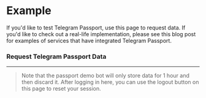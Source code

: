 # Example

If you'd like to test Telegram Passport, use this page to request data. If you'd like to check out a real-life implementation, please see this blog post for examples of services that have integrated Telegram Passport.

### Request Telegram Passport Data





---

> Note that the passport demo bot will only store data for 1 hour and then discard it. After logging in here, you can use the logout button on this page to reset your session.

